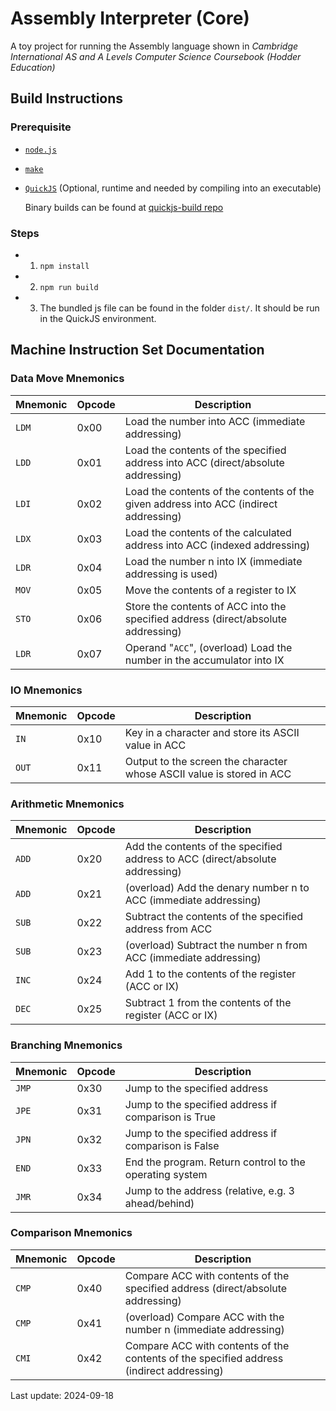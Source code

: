 # Assembly Interpreter (Core)

A toy project for running the Assembly language shown in *Cambridge International AS and A Levels Computer Science Coursebook (Hodder Education)*

## Build Instructions

### Prerequisite

- [`node.js`](https://nodejs.org/)

- [`make`](https://www.gnu.org/software/make/)

- [`QuickJS`](https://bellard.org/quickjs/) (Optional, runtime and needed by compiling into an executable)

    Binary builds can be found at [quickjs-build repo](https://github.com/napi-bindings/quickjs-build)

### Steps

- 1. `npm install`

- 2. `npm run build`

- 3. The bundled js file can be found in the folder `dist/`. It should be run in the QuickJS environment.

## Machine Instruction Set Documentation

### Data Move Mnemonics
| Mnemonic | Opcode | Description |
|----------|--------|-------------|
| `LDM`    | 0x00   | Load the number into ACC (immediate addressing) |
| `LDD`    | 0x01   | Load the contents of the specified address into ACC (direct/absolute addressing) |
| `LDI`    | 0x02   | Load the contents of the contents of the given address into ACC (indirect addressing) |
| `LDX`    | 0x03   | Load the contents of the calculated address into ACC (indexed addressing) |
| `LDR`    | 0x04   | Load the number n into IX (immediate addressing is used) |
| `MOV`    | 0x05   | Move the contents of a register to IX |
| `STO`    | 0x06   | Store the contents of ACC into the specified address (direct/absolute addressing) |
| `LDR`    | 0x07   | Operand "`ACC`", (overload) Load the number in the accumulator into IX |

### IO Mnemonics
| Mnemonic | Opcode | Description |
|----------|--------|-------------|
| `IN`     | 0x10   | Key in a character and store its ASCII value in ACC |
| `OUT`    | 0x11   | Output to the screen the character whose ASCII value is stored in ACC |

### Arithmetic Mnemonics
| Mnemonic          | Opcode | Description |
|-------------------|--------|-------------|
| `ADD`             | 0x20   | Add the contents of the specified address to ACC (direct/absolute addressing) |
| `ADD`             | 0x21   | (overload) Add the denary number n to ACC (immediate addressing) |
| `SUB`             | 0x22   | Subtract the contents of the specified address from ACC |
| `SUB`             | 0x23   | (overload) Subtract the number n from ACC (immediate addressing) |
| `INC`             | 0x24   | Add 1 to the contents of the register (ACC or IX) |
| `DEC`             | 0x25   | Subtract 1 from the contents of the register (ACC or IX) |

### Branching Mnemonics
| Mnemonic | Opcode | Description |
|----------|--------|-------------|
| `JMP`    | 0x30   | Jump to the specified address |
| `JPE`    | 0x31   | Jump to the specified address if comparison is True |
| `JPN`    | 0x32   | Jump to the specified address if comparison is False |
| `END`    | 0x33   | End the program. Return control to the operating system |
| `JMR`    | 0x34   | Jump to the address (relative, e.g. 3 ahead/behind) |

### Comparison Mnemonics
| Mnemonic          | Opcode | Description |
|-------------------|--------|-------------|
| `CMP`             | 0x40   | Compare ACC with contents of the specified address (direct/absolute addressing) |
| `CMP`             | 0x41   | (overload) Compare ACC with the number n (immediate addressing) |
| `CMI`             | 0x42   | Compare ACC with contents of the contents of the specified address (indirect addressing) |

Last update: 2024-09-18
